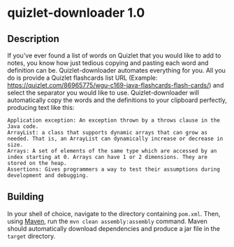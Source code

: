 # quizlet-downloader 1.0  

## Description 

If you've ever found a list of words on Quizlet that you would like to add to notes, you know how just tedious copying and pasting each word and definition can be. Quizlet-downloader automates everything for you. All you do is provide a Quizlet flashcards list URL (Example: https://quizlet.com/86965775/wgu-c169-java-flashcards-flash-cards/) and select the separator you would like to use. Quizlet-downloader will automatically copy the words and the definitions to your clipboard perfectly, producing text like this:

```
Application exception: An exception thrown by a throws clause in the Java code.
ArrayList: a class that supports dynamic arrays that can grow as needed. That is, an ArrayList can dynamically increase or decrease in size.
Arrays: A set of elements of the same type which are accessed by an index starting at 0. Arrays can have 1 or 2 dimensions. They are stored on the heap.
Assertions: Gives programmers a way to test their assumptions during development and debugging.
```

## Building

In your shell of choice, navigate to the directory containing `pom.xml`. Then, using [Maven](https://maven.apache.org/), run the `mvn clean assembly:assembly` command. Maven should automatically download dependencies and produce a jar file in the `target` directory.
